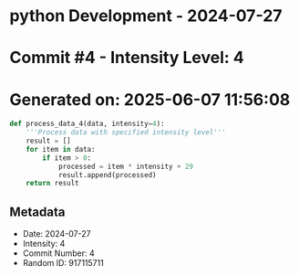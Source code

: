 ﻿# python Development - 2024-07-27
# Commit #4 - Intensity Level: 4
# Generated on: 2025-06-07 11:56:08
```python
def process_data_4(data, intensity=4):
    '''Process data with specified intensity level'''
    result = []
    for item in data:
        if item > 0:
            processed = item * intensity + 29
            result.append(processed)
    return result
```
## Metadata
- Date: 2024-07-27
- Intensity: 4
- Commit Number: 4
- Random ID: 917115711
